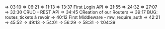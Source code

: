 
=> 03:10
=> 06:21
=> 11:13
=> 13:37 First Login API
=> 21:55
=> 24:32
=> 27:07
=> 32:30 CRUD - REST API
=> 34:45 CReation of our Routers
=> 39:17 BUG: routes_tickets à revoir
=> 40:12 First Middleware - mw_require_auth
=> 42:21
=> 45:52
=> 49:13
=> 54:01
=> 56:29
=> 58:31
=> 1:04:39
